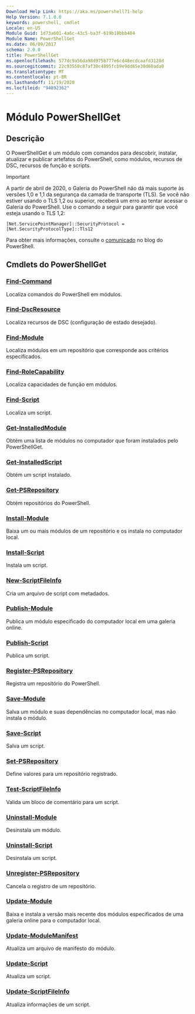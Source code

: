 ```yaml
---
Download Help Link: https://aka.ms/powershell71-help
Help Version: 7.1.0.0
keywords: powershell, cmdlet
Locale: en-US
Module Guid: 1d73a601-4a6c-43c5-ba3f-619b18bbb404
Module Name: PowerShellGet
ms.date: 06/09/2017
schema: 2.0.0
title: PowerShellGet
ms.openlocfilehash: 577dc9a56da98d975b777e6cd48ecdcaafd3128d
ms.sourcegitcommit: 22c93550c87af30c4895fcb9e9dd65e30d60ada0
ms.translationtype: MT
ms.contentlocale: pt-BR
ms.lasthandoff: 11/19/2020
ms.locfileid: "94892362"
---
```

# Módulo PowerShellGet

## Descrição

O PowerShellGet é um módulo com comandos para descobrir, instalar, atualizar e publicar artefatos do PowerShell, como módulos, recursos de DSC, recursos de função e scripts.

> [!IMPORTANT]
> A partir de abril de 2020, o Galeria do PowerShell não dá mais suporte às versões 1,0 e 1,1 da segurança da camada de transporte (TLS). Se você não estiver usando o TLS 1,2 ou superior, receberá um erro ao tentar acessar o Galeria do PowerShell. Use o comando a seguir para garantir que você esteja usando o TLS 1,2:
>
> `[Net.ServicePointManager]::SecurityProtocol = [Net.SecurityProtocolType]::Tls12`
>
> Para obter mais informações, consulte o [comunicado](https://devblogs.microsoft.com/powershell/powershell-gallery-tls-support/) no blog do PowerShell.

## Cmdlets do PowerShellGet

### [Find-Command](Find-Command.md)
Localiza comandos do PowerShell em módulos.

### [Find-DscResource](Find-DscResource.md)
Localiza recursos de DSC (configuração de estado desejado).

### [Find-Module](Find-Module.md)
Localiza módulos em um repositório que corresponde aos critérios especificados.

### [Find-RoleCapability](Find-RoleCapability.md)
Localiza capacidades de função em módulos.

### [Find-Script](Find-Script.md)
Localiza um script.

### [Get-InstalledModule](Get-InstalledModule.md)
Obtém uma lista de módulos no computador que foram instalados pelo PowerShellGet.

### [Get-InstalledScript](Get-InstalledScript.md)
Obtém um script instalado.

### [Get-PSRepository](Get-PSRepository.md)
Obtém repositórios do PowerShell.

### [Install-Module](Install-Module.md)
Baixa um ou mais módulos de um repositório e os instala no computador local.

### [Install-Script](Install-Script.md)
Instala um script.

### [New-ScriptFileInfo](New-ScriptFileInfo.md)
Cria um arquivo de script com metadados.

### [Publish-Module](Publish-Module.md)
Publica um módulo especificado do computador local em uma galeria online.

### [Publish-Script](Publish-Script.md)
Publica um script.

### [Register-PSRepository](Register-PSRepository.md)
Registra um repositório do PowerShell.

### [Save-Module](Save-Module.md)
Salva um módulo e suas dependências no computador local, mas não instala o módulo.

### [Save-Script](Save-Script.md)
Salva um script.

### [Set-PSRepository](Set-PSRepository.md)
Define valores para um repositório registrado.

### [Test-ScriptFileInfo](Test-ScriptFileInfo.md)
Valida um bloco de comentário para um script.

### [Uninstall-Module](Uninstall-Module.md)
Desinstala um módulo.

### [Uninstall-Script](Uninstall-Script.md)
Desinstala um script.

### [Unregister-PSRepository](Unregister-PSRepository.md)
Cancela o registro de um repositório.

### [Update-Module](Update-Module.md)
Baixa e instala a versão mais recente dos módulos especificados de uma galeria online para o computador local.

### [Update-ModuleManifest](Update-ModuleManifest.md)
Atualiza um arquivo de manifesto do módulo.

### [Update-Script](Update-Script.md)
Atualiza um script.

### [Update-ScriptFileInfo](Update-ScriptFileInfo.md)
Atualiza informações de um script.
